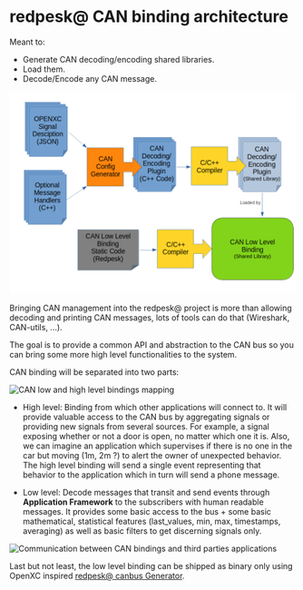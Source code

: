 # redpesk@ CAN binding architecture

Meant to:

* Generate CAN decoding/encoding shared libraries.
* Load them.
* Decode/Encode any CAN message.

![From OpenXC firmware to redpesk@ binding](images/OpenXC_to_Redpesk.png)

Bringing CAN management into the redpesk@ project is more than allowing
decoding and printing CAN messages, lots of tools can do that (Wireshark,
CAN-utils, ...).

The goal is to provide a common API and abstraction to the CAN bus so you can
bring some more high level functionalities to the system.

CAN binding will be separated into two parts:

![CAN low and high level bindings mapping](images/CAN_level_mapping.png)

* High level: Binding from which other applications will connect to.
It will provide valuable access to the CAN bus by aggregating signals or
providing new signals from several sources. For example, a signal exposing
whether or not a door is open, no matter which one it is. Also, we can imagine
an application which supervises if there is no one in the car but moving
(1m, 2m ?) to alert the owner of unexpected behavior. The high level binding
will send a single event representing that behavior to the application which in
turn will send a phone message.

* Low level: Decode messages that transit and send events through **Application Framework** to the subscribers with human readable messages. It provides some basic access to the bus + some basic mathematical, statistical features (last_values, min, max, timestamps, averaging) as well as basic filters to get discerning signals only.

![Communication between CAN bindings and third parties applications](images/CAN_bindings_communication.png)

Last but not least, the low level binding can be shipped as binary only using OpenXC inspired [redpesk@ canbus Generator](https://github.com/redpesk-common/canbus-generator).
